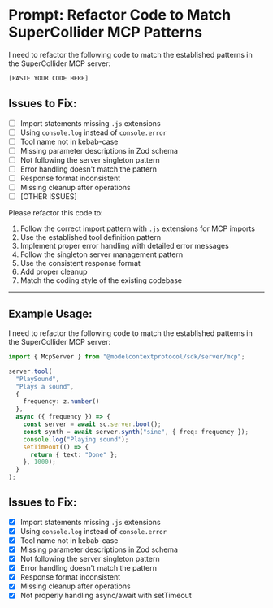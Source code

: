 # Prompt: Refactor Code to Match SuperCollider MCP Patterns

I need to refactor the following code to match the established patterns in the SuperCollider MCP server:

```typescript
[PASTE YOUR CODE HERE]
```

## Issues to Fix:
- [ ] Import statements missing `.js` extensions
- [ ] Using `console.log` instead of `console.error`
- [ ] Tool name not in kebab-case
- [ ] Missing parameter descriptions in Zod schema
- [ ] Not following the server singleton pattern
- [ ] Error handling doesn't match the pattern
- [ ] Response format inconsistent
- [ ] Missing cleanup after operations
- [ ] [OTHER ISSUES]

Please refactor this code to:
1. Follow the correct import pattern with `.js` extensions for MCP imports
2. Use the established tool definition pattern
3. Implement proper error handling with detailed error messages
4. Follow the singleton server management pattern
5. Use the consistent response format
6. Add proper cleanup
7. Match the coding style of the existing codebase

---

## Example Usage:

I need to refactor the following code to match the established patterns in the SuperCollider MCP server:

```typescript
import { McpServer } from "@modelcontextprotocol/sdk/server/mcp";

server.tool(
  "PlaySound",
  "Plays a sound",
  {
    frequency: z.number()
  },
  async ({ frequency }) => {
    const server = await sc.server.boot();
    const synth = await server.synth("sine", { freq: frequency });
    console.log("Playing sound");
    setTimeout(() => {
      return { text: "Done" };
    }, 1000);
  }
);
```

## Issues to Fix:
- [x] Import statements missing `.js` extensions
- [x] Using `console.log` instead of `console.error`
- [x] Tool name not in kebab-case
- [x] Missing parameter descriptions in Zod schema
- [x] Not following the server singleton pattern
- [x] Error handling doesn't match the pattern
- [x] Response format inconsistent
- [x] Missing cleanup after operations
- [x] Not properly handling async/await with setTimeout